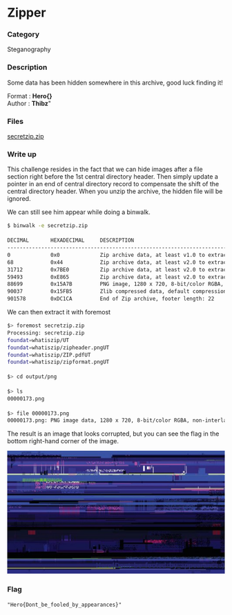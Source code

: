 # Zipper

### Category 

Steganography

### Description

Some data has been hidden somewhere in this archive, good luck finding it!

Format : **Hero{}**<br> 
Author : **Thibz**"

### Files

[secretzip.zip](secretzip.zip)

### Write up

This challenge resides in the fact that we can hide images after a file section right before the 1st central directory header. Then simply update a pointer in an end of central directory record to compensate the shift of the central directory header. When you unzip the archive, the hidden file will be ignored.

We can still see him appear while doing a binwalk.

```bash
$ binwalk -e secretzip.zip 

DECIMAL       HEXADECIMAL     DESCRIPTION
--------------------------------------------------------------------------------
0             0x0             Zip archive data, at least v1.0 to extract, name: whatiszip/
68            0x44            Zip archive data, at least v2.0 to extract, compressed size: 31563, uncompressed size: 33944, name: whatiszip/zipheader.png
31712         0x7BE0          Zip archive data, at least v2.0 to extract, compressed size: 27706, uncompressed size: 28510, name: whatiszip/ZIP.pdf
59493         0xE865          Zip archive data, at least v2.0 to extract, compressed size: 29125, uncompressed size: 31304, name: whatiszip/zipformat.png
88699         0x15A7B         PNG image, 1280 x 720, 8-bit/color RGBA, non-interlaced
90037         0x15FB5         Zlib compressed data, default compression
901578        0xDC1CA         End of Zip archive, footer length: 22
```

We can then extract it with foremost

```bash
$> foremost secretzip.zip 
Processing: secretzip.zip
foundat=whatiszip/UT	
foundat=whatiszip/zipheader.pngUT	
foundat=whatiszip/ZIP.pdfUT	
foundat=whatiszip/zipformat.pngUT	

$> cd output/png

$> ls
00000173.png

$> file 00000173.png     
00000173.png: PNG image data, 1280 x 720, 8-bit/color RGBA, non-interlaced
```

The result is an image that looks corrupted, but you can see the flag in the bottom right-hand corner of the image.

![flag](flag.png)

### Flag

```"Hero{Dont_be_fooled_by_appearances}"```